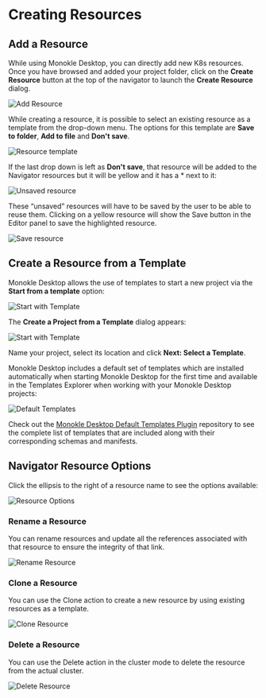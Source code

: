 # Creating Resources

## **Add a Resource**

While using Monokle Desktop, you can directly add new K8s resources. Once you have browsed and added your project folder, click on the **Create Resource** button at the top of the navigator to launch the **Create Resource** dialog.

![Add Resource](img/add-resource-1.9.png)

While creating a resource, it is possible to select an existing resource as a template from the drop-down menu. The options for this template are **Save to folder**, **Add to file** and **Don't save**.  

![Resource template](img/template-1.9.png)

If the last drop down is left as **Don't save**, that resource will be added to the Navigator resources but it will be yellow and it has a * next to it:

![Unsaved resource](img/unsaved-resource-1.9.png)

These “unsaved” resources will have to be saved by the user to be able to reuse them. Clicking on a yellow resource will show the Save button in the Editor panel to save the highlighted resource.

![Save resource](img/save-resource-1.9.png)

## **Create a Resource from a Template**

Monokle Desktop allows the use of templates to start a new project via the **Start from a template** option:

![Start with Template](img/start-with-template-1.11.png)

The **Create a Project from a Template** dialog appears:

![Start with Template](img/name-project-1.11.png)

Name your project, select its location and click **Next: Select a Template**.

Monokle Desktop includes a default set of templates which are installed automatically when starting Monokle Desktop for the first time and available in the Templates Explorer when working with your Monokle Desktop projects:

![Default Templates](img/template-selection-1.11.png)

Check out the [Monokle Desktop Default Templates Plugin](https://github.com/kubeshop/monokle-default-templates-plugin) repository to 
see the complete list of templates that are included along with their corresponding schemas and manifests.

## **Navigator Resource Options**

Click the ellipsis to the right of a resource name to see the options available:

![Resource Options](img/navigator-resource-options-1.11.png)

### **Rename a Resource**

You can rename resources and update all the references associated with that resource to ensure the integrity of that link.

![Rename Resource](img/rename-1.11.png)

### **Clone a Resource**

You can use the Clone action to create a new resource by using existing resources as a template. 

![Clone Resource](img/clone.png)

### **Delete a Resource**

You can use the Delete action in the cluster mode to delete the resource from the actual cluster. 

![Delete Resource](img/delete.png)
